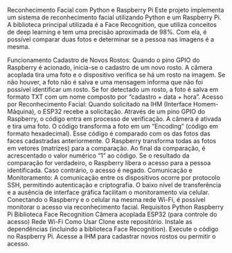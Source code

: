 Reconhecimento Facial com Python e Raspberry Pi
Este projeto implementa um sistema de reconhecimento facial utilizando Python e um Raspberry Pi. A biblioteca principal utilizada é a Face Recognition, que utiliza conceitos de deep learning e tem uma precisão aproximada de 98%. Com ela, é possível comparar duas fotos e determinar se a pessoa nas imagens é a mesma.

Funcionamento
Cadastro de Novos Rostos:
Quando o pino GPIO do Raspberry é acionado, inicia-se o cadastro de um novo rosto.
A câmera acoplada tira uma foto e o dispositivo verifica se há um rosto na imagem.
Se não houver, a foto não é salva e uma mensagem informa que não foi possível identificar um rosto.
Se for detectado um rosto, a foto é salva em formato TXT com um nome composto por “cadastro + data + hora”.
Acesso por Reconhecimento Facial:
Quando solicitado na IHM (Interface Homem-Máquina), o ESP32 recebe a solicitação.
Através de um pino GPIO do Raspberry, o código entra em processo de verificação.
A câmera é ativada e tira uma foto.
O código transforma a foto em um “Encoding” (código em formato hexadecimal).
Esse código é comparado com os das fotos das faces cadastradas anteriormente.
O Raspberry transforma todas as fotos em vetores (matrizes) para a comparação.
Ao final da comparação, é acrescentado o valor numérico “1” ao código.
Se o resultado da comparação for verdadeiro, o Raspberry libera o acesso para a pessoa identificada.
Caso contrário, o acesso é negado.
Comunicação e Monitoramento:
A comunicação entre os dispositivos ocorre por protocolo SSH, permitindo autenticação e criptografia.
O baixo nível de transferência e a ausência de interface gráfica facilitam o monitoramento via celular.
Conectando o Raspberry e o celular na mesma rede Wi-Fi, é possível monitorar o acesso via reconhecimento facial.
Requisitos
Python
Raspberry Pi
Biblioteca Face Recognition
Câmera acoplada
ESP32 (para controle do acesso)
Rede Wi-Fi
Como Usar
Clone este repositório.
Instale as dependências (incluindo a biblioteca Face Recognition).
Execute o código no Raspberry Pi.
Acesse a IHM para cadastrar novos rostos ou permitir o acesso.
